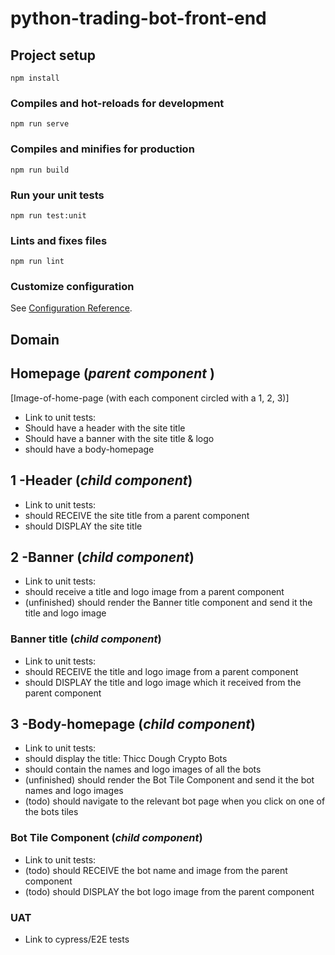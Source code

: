 # python-trading-bot-front-end

## Project setup

```
npm install
```

### Compiles and hot-reloads for development

```
npm run serve
```

### Compiles and minifies for production

```
npm run build
```

### Run your unit tests

```
npm run test:unit
```

### Lints and fixes files

```
npm run lint
```

### Customize configuration

See [Configuration Reference](https://cli.vuejs.org/config/).

## Domain

## Homepage (_parent component_ )

[Image-of-home-page (with each component circled with a 1, 2, 3)]

- Link to unit tests:
- Should have a header with the site title
- Should have a banner with the site title & logo
- should have a body-homepage

## 1 -Header (_child component_)

- Link to unit tests:
- should RECEIVE the site title from a parent component
- should DISPLAY the site title

## 2 -Banner (_child component_)

- Link to unit tests:
- should receive a title and logo image from a parent component
- (unfinished) should render the Banner title component and send it the title and logo image

### Banner title (_child component_)

- Link to unit tests:
- should RECEIVE the title and logo image from a parent component
- should DISPLAY the title and logo image which it received from the parent component

## 3 -Body-homepage (_child component_)

- Link to unit tests:
- should display the title: Thicc Dough Crypto Bots
- should contain the names and logo images of all the bots
- (unfinished) should render the Bot Tile Component and send it the bot names and logo images
- (todo) should navigate to the relevant bot page when you click on one of the bots tiles

### Bot Tile Component (_child component_)

- Link to unit tests:
- (todo) should RECEIVE the bot name and image from the parent component
- (todo) should DISPLAY the bot logo image from the parent component

### UAT

- Link to cypress/E2E tests
